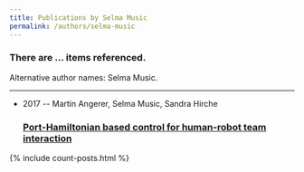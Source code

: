 ```yaml
---
title: Publications by Selma Music
permalink: /authors/selma-music
---
```


<h3 id="number-posts">There are ... items referenced.</h3>
<p id='info-authors'>Alternative author names: Selma Music.</p>
<hr />
<ul class="post-list">
<li><span class='post-meta'>2017 -- Martin Angerer, Selma Music, Sandra Hirche</span><h3><a class='post-link' href="{{ site.baseurl }}/port-hamiltonian-based-control-for-human-robot-team-interaction">Port-Hamiltonian based control for human-robot team interaction</a></h3></li>

</ul>
{% include count-posts.html %}
